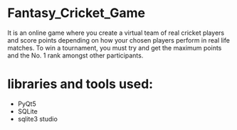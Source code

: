 # Fantasy_Cricket_Game
It is an online game where you create a virtual team of real cricket players and score points depending on how your chosen players perform in real life matches. To win a tournament, you must try and get the maximum points and the No. 1 rank amongst other participants. 

# libraries and tools used:
  - PyQt5
  - SQLite
  - sqlite3 studio
